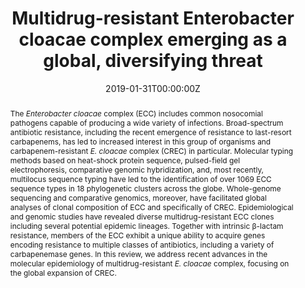 ---
title: ! "Multidrug-resistant Enterobacter cloacae complex emerging as a global, diversifying threat"
authors:
- Medini K. Annavajhala
- Angela Gomez-Simmonds
- Anne-Catrin Uhlemann
date: "2019-01-31T00:00:00Z"
doi: "10.3389/fmicb.2019.00044"

# Schedule page publish date (NOT publication's date).
publishDate: "2019-07-06T00:00:00Z"

# Publication type.
# Legend: 0 = Uncategorized; 1 = Conference paper; 2 = Journal article;
# 3 = Preprint / Working Paper; 4 = Report; 5 = Book; 6 = Book section;
# 7 = Thesis; 8 = Patent
publication_types: ["2"]

# Publication name and optional abbreviated publication name.
publication: "*Frontiers in Microbiology*"
publication_short: "*Front Microbiol*"

abstract: ! "The *Enterobacter cloacae* complex (ECC) includes common nosocomial pathogens capable of producing a wide variety of infections. Broad-spectrum antibiotic resistance, including the recent emergence of resistance to last-resort carbapenems, has led to increased interest in this group of organisms and carbapenem-resistant *E. cloacae* complex (CREC) in particular. Molecular typing methods based on heat-shock protein sequence, pulsed-field gel electrophoresis, comparative genomic hybridization, and, most recently, multilocus sequence typing have led to the identification of over 1069 ECC sequence types in 18 phylogenetic clusters across the globe. Whole-genome sequencing and comparative genomics, moreover, have facilitated global analyses of clonal composition of ECC and specifically of CREC. Epidemiological and genomic studies have revealed diverse multidrug-resistant ECC clones including several potential epidemic lineages. Together with intrinsic β-lactam resistance, members of the ECC exhibit a unique ability to acquire genes encoding resistance to multiple classes of antibiotics, including a variety of carbapenemase genes. In this review, we address recent advances in the molecular epidemiology of multidrug-resistant *E. cloacae* complex, focusing on the global expansion of CREC."

# Summary. An optional shortened abstract.
summary: ! "In this mini review, we addressed recent advances in the molecular epidemiology of multidrug-resistant *E. cloacae* complex, focusing on the global expansion of CREC."

tags:
- multidrug-resistance
- pathogen genomics

featured: false

links:
 - name: "Cite"
   url: "citation.bib"
 - name: "Supplement"
   url: "https://www.frontiersin.org/articles/10.3389/fmicb.2019.00044/full#supplementary-material"
url_pdf: ''
url_code: ''
url_dataset: ''
url_poster: ''
url_project: ''
url_slides: ''
url_source: ''
url_video: ''

# Featured image
# To use, add an image named `featured.jpg/png` to your page's folder. 
image:
  caption: ''
  focal_point: "Smart"
  preview_only: false

# Associated Projects (optional).
#   Associate this publication with one or more of your projects.
#   Simply enter your project's folder or file name without extension.
#   E.g. `internal-project` references `content/project/internal-project/index.md`.
#   Otherwise, set `projects: []`.
projects: ['multidrug-resistance']

# Slides (optional).
#   Associate this publication with Markdown slides.
#   Simply enter your slide deck's filename without extension.
#   E.g. `slides: "example"` references `content/slides/example/index.md`.
#   Otherwise, set `slides: ""`.
slides: ""

---